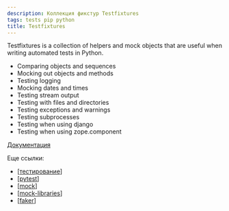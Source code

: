```yaml
---
description: Коллекция фикстур Testfixtures
tags: tests pip python
title: Testfixtures
---
```


Testfixtures is a collection of helpers and mock objects that are useful when writing automated tests in Python.

- Comparing objects and sequences
- Mocking out objects and methods
- Testing logging
- Mocking dates and times
- Testing stream output
- Testing with files and directories
- Testing exceptions and warnings
- Testing subprocesses
- Testing when using django
- Testing when using zope.component

[Документация](https://testfixtures.readthedocs.io/en/latest/)

Еще ссылки:

- [[тестирование]]
- [[pytest]]
- [[mock]]
- [[mock-libraries]]
- [[faker]]

[//begin]: # "Autogenerated link references for markdown compatibility"
[тестирование]: ../lists/тестирование "Основные принципы тестровния"
[pytest]: pytest "Pytest"
[mock]: mock "Mock-тесты"
[mock-libraries]: mock-libraries "Либы для создания моков"
[faker]: faker "Faker - пакет для создания фейковых данных для тестов"
[//end]: # "Autogenerated link references"
[//begin]: # "Autogenerated link references for markdown compatibility"
[тестирование]: ../lists/тестирование "Основные принципы тестровния"
[pytest]: pytest "Pytest"
[mock]: mock "Mock-тесты"
[mock-libraries]: mock-libraries "Либы для создания моков"
[faker]: faker "Faker - пакет для создания фейковых данных для тестов"
[//end]: # "Autogenerated link references"